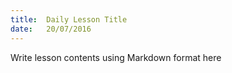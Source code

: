 ```yaml
---
title:  Daily Lesson Title
date:   20/07/2016
---
```


Write lesson contents using Markdown format here